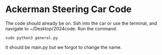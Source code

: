 # Ackerman Steering Car Code

The code should already be on. Ssh into the car or use the terminal, and navigate to ~/Desktop/2024code. Run the command.

```
sudo python3 general.py
```

It should be main.py but we forgot to change the name.
